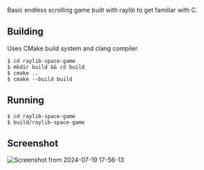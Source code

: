 Basic endless scrolling game built with raylib to get familiar with C.

## Building

Uses CMake build system and clang compiler.

```
$ cd raylib-space-game
$ mkdir build && cd build
$ cmake ..
$ cmake --build build
```

## Running

```
$ cd raylib-space-game
$ build/raylib-space-game
```

## Screenshot

![Screenshot from 2024-07-19 17-56-13](https://github.com/user-attachments/assets/a43e33b0-83a7-4179-81e5-c135d433af87)
